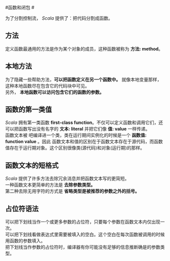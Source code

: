 #函数和闭包 #
  
为了分割控制流， *Scala* 提供了：把代码分割成函数。  
  
## 方法 ##
  
定义函数最通用的方法是作为某个对象的成员，这种函数被称为 **方法: method**。  
  
## 本地方法 ##
  
为了隐藏一些帮助方法，**可以把函数定义在另一个函数中。** 就像本地变量那样，这种本地函数尽在包含它的代码块中可见。  
另外， **本地函数可以访问包含它们的函数的参数。**  
  
## 函数的第一类值 ##
  
*Scala* 拥有第一类函数 **first-class function**。不仅可以定义函数和调用它们，还可以把函数写出没有名字的 **文本: literal** 并把它们像 **值: value** 一样传递。  
函数文本被 吧编译进一个类，类在运行期间实例化的时候是一个 **函数值: function value** 。因此 函数文本和值的区别在于函数文本存在于源代码，而函数值存在于运行期对象。这个区别很像类(源代码)和对象(运行期)的那样。  
  
## 函数文本的短格式 ##
  
*Scala* 提供了许多方法去除冗余消息并把函数文本写的更简短。  
一种函数文本更简单的方法是 **去除参数类型。**   
第二种去除无用字符的方式是 **省略类型是被推荐的参数之外的括号。**  
  
## 占位符语法 ##
  
可以把下划线当作一个或更多参数的占位符，只要每个参数在函数文本内仅出现一次。  
可以把下划线看做表达式里需要被填入的空白。这个空白在每次函数被调用的时候用函数的参数填入。  
把下划线当作参数的占位符时，编译器有你可能没有足够的信息推断确是的参数类型。